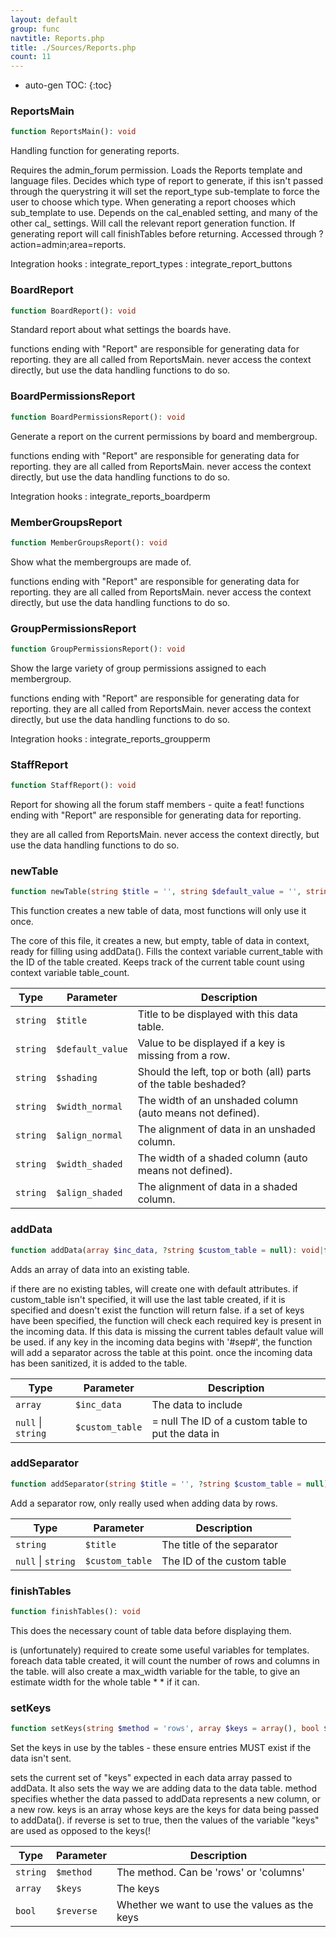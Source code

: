 ```yaml
---
layout: default
group: func
navtitle: Reports.php
title: ./Sources/Reports.php
count: 11
---
```

* auto-gen TOC:
{:toc}
### ReportsMain

```php
function ReportsMain(): void
```
Handling function for generating reports.

Requires the admin_forum permission.
Loads the Reports template and language files.
Decides which type of report to generate, if this isn't passed
through the querystring it will set the report_type sub-template to
force the user to choose which type.
When generating a report chooses which sub_template to use.
Depends on the cal_enabled setting, and many of the other cal_
settings.
Will call the relevant report generation function.
If generating report will call finishTables before returning.
Accessed through ?action=admin;area=reports.

Integration hooks
: integrate_report_types
: integrate_report_buttons

### BoardReport

```php
function BoardReport(): void
```
Standard report about what settings the boards have.

functions ending with "Report" are responsible for generating data
for reporting.
they are all called from ReportsMain.
never access the context directly, but use the data handling
functions to do so.

### BoardPermissionsReport

```php
function BoardPermissionsReport(): void
```
Generate a report on the current permissions by board and membergroup.

functions ending with "Report" are responsible for generating data
for reporting.
they are all called from ReportsMain.
never access the context directly, but use the data handling
functions to do so.

Integration hooks
: integrate_reports_boardperm

### MemberGroupsReport

```php
function MemberGroupsReport(): void
```
Show what the membergroups are made of.

functions ending with "Report" are responsible for generating data
for reporting.
they are all called from ReportsMain.
never access the context directly, but use the data handling
functions to do so.

### GroupPermissionsReport

```php
function GroupPermissionsReport(): void
```
Show the large variety of group permissions assigned to each membergroup.

functions ending with "Report" are responsible for generating data
for reporting.
they are all called from ReportsMain.
never access the context directly, but use the data handling
functions to do so.

Integration hooks
: integrate_reports_groupperm

### StaffReport

```php
function StaffReport(): void
```
Report for showing all the forum staff members - quite a feat!
functions ending with "Report" are responsible for generating data
for reporting.

they are all called from ReportsMain.
never access the context directly, but use the data handling
functions to do so.

### newTable

```php
function newTable(string $title = '', string $default_value = '', string $shading = 'all', string $width_normal = 'auto', string $align_normal = 'center', string $width_shaded = 'auto', string $align_shaded = 'auto'): void
```
This function creates a new table of data, most functions will only use it once.

The core of this file, it creates a new, but empty, table of data in
context, ready for filling using addData().
Fills the context variable current_table with the ID of the table created.
Keeps track of the current table count using context variable table_count.

Type|Parameter|Description
---|---|---
`string`|`$title`|Title to be displayed with this data table\.
`string`|`$default_value`|Value to be displayed if a key is missing from a row\.
`string`|`$shading`|Should the left, top or both \(all\) parts of the table beshaded?
`string`|`$width_normal`|The width of an unshaded column \(auto means not defined\)\.
`string`|`$align_normal`|The alignment of data in an unshaded column\.
`string`|`$width_shaded`|The width of a shaded column \(auto means not defined\)\.
`string`|`$align_shaded`|The alignment of data in a shaded column\.

### addData

```php
function addData(array $inc_data, ?string $custom_table = null): void|false
```
Adds an array of data into an existing table.

if there are no existing tables, will create one with default
attributes.
if custom_table isn't specified, it will use the last table created,
if it is specified and doesn't exist the function will return false.
if a set of keys have been specified, the function will check each
required key is present in the incoming data. If this data is missing
the current tables default value will be used.
if any key in the incoming data begins with '#sep#', the function
will add a separator across the table at this point.
once the incoming data has been sanitized, it is added to the table.

Type|Parameter|Description
---|---|---
`array`|`$inc_data`|The data to include
`null` &#124; `string`|`$custom_table`|= null The ID of a custom table to put the data in

### addSeparator

```php
function addSeparator(string $title = '', ?string $custom_table = null): void|bool
```
Add a separator row, only really used when adding data by rows.



Type|Parameter|Description
---|---|---
`string`|`$title`|The title of the separator
`null` &#124; `string`|`$custom_table`|The ID of the custom table

### finishTables

```php
function finishTables(): void
```
This does the necessary count of table data before displaying them.

is (unfortunately) required to create some useful variables for templates.
foreach data table created, it will count the number of rows and
columns in the table.
will also create a max_width variable for the table, to give an
estimate width for the whole table * * if it can.

### setKeys

```php
function setKeys(string $method = 'rows', array $keys = array(), bool $reverse = false): void
```
Set the keys in use by the tables - these ensure entries MUST exist if the data isn't sent.

sets the current set of "keys" expected in each data array passed to
addData. It also sets the way we are adding data to the data table.
method specifies whether the data passed to addData represents a new
column, or a new row.
keys is an array whose keys are the keys for data being passed to
addData().
if reverse is set to true, then the values of the variable "keys"
are used as opposed to the keys(!

Type|Parameter|Description
---|---|---
`string`|`$method`|The method\. Can be 'rows' or 'columns'
`array`|`$keys`|The keys
`bool`|`$reverse`|Whether we want to use the values as the keys

